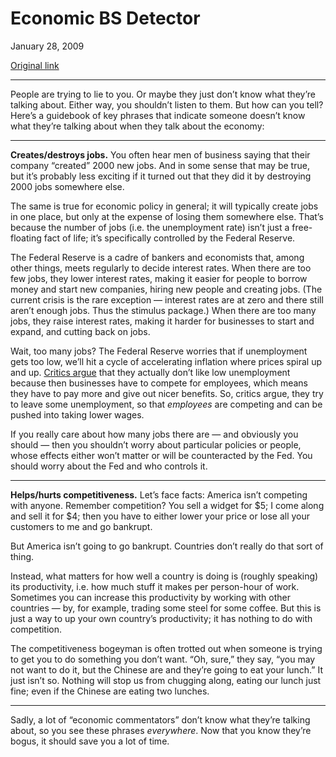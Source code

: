 Economic BS Detector
====================

January 28, 2009

[Original link](http://www.aaronsw.com/weblog/economicbs)

* * * * *

People are trying to lie to you. Or maybe they just don’t know what
they’re talking about. Either way, you shouldn’t listen to them. But how
can you tell? Here’s a guidebook of key phrases that indicate someone
doesn’t know what they’re talking about when they talk about the
economy:

* * * * *

**Creates/destroys jobs.** You often hear men of business saying that
their company “created” 2000 new jobs. And in some sense that may be
true, but it’s probably less exciting if it turned out that they did it
by destroying 2000 jobs somewhere else.

The same is true for economic policy in general; it will typically
create jobs in one place, but only at the expense of losing them
somewhere else. That’s because the number of jobs (i.e. the unemployment
rate) isn’t just a free-floating fact of life; it’s specifically
controlled by the Federal Reserve.

The Federal Reserve is a cadre of bankers and economists that, among
other things, meets regularly to decide interest rates. When there are
too few jobs, they lower interest rates, making it easier for people to
borrow money and start new companies, hiring new people and creating
jobs. (The current crisis is the rare exception — interest rates are at
zero and there still aren’t enough jobs. Thus the stimulus package.)
When there are too many jobs, they raise interest rates, making it
harder for businesses to start and expand, and cutting back on jobs.

Wait, too many jobs? The Federal Reserve worries that if unemployment
gets too low, we’ll hit a cycle of accelerating inflation where prices
spiral up and up. [Critics
argue](http://www.aaronsw.com/weblog/predatorstate) that they actually
don’t like low unemployment because then businesses have to compete for
employees, which means they have to pay more and give out nicer
benefits. So, critics argue, they try to leave some unemployment, so
that *employees* are competing and can be pushed into taking lower
wages.

If you really care about how many jobs there are — and obviously you
should — then you shouldn’t worry about particular policies or people,
whose effects either won’t matter or will be counteracted by the Fed.
You should worry about the Fed and who controls it.

* * * * *

**Helps/hurts competitiveness.** Let’s face facts: America isn’t
competing with anyone. Remember competition? You sell a widget for \$5;
I come along and sell it for \$4; then you have to either lower your
price or lose all your customers to me and go bankrupt.

But America isn’t going to go bankrupt. Countries don’t really do that
sort of thing.

Instead, what matters for how well a country is doing is (roughly
speaking) its productivity, i.e. how much stuff it makes per person-hour
of work. Sometimes you can increase this productivity by working with
other countries — by, for example, trading some steel for some coffee.
But this is just a way to up your own country’s productivity; it has
nothing to do with competition.

The competitiveness bogeyman is often trotted out when someone is trying
to get you to do something you don’t want. “Oh, sure,” they say, “you
may not want to do it, but the Chinese are and they’re going to eat your
lunch.” It just isn’t so. Nothing will stop us from chugging along,
eating our lunch just fine; even if the Chinese are eating two lunches.

* * * * *

Sadly, a lot of “economic commentators” don’t know what they’re talking
about, so you see these phrases *everywhere*. Now that you know they’re
bogus, it should save you a lot of time.
